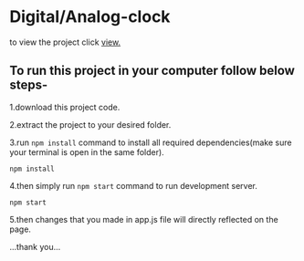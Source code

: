 # Digital/Analog-clock

to view the project click [view.](https://analog-clock-by-varun.netlify.app/)

## To run this project in your computer follow below steps-

1.download this project code.

2.extract the project to your desired folder.

3.run `npm install` command to install all required dependencies(make sure your terminal is open in the same folder).

    npm install

4.then simply run `npm start` command to run development server.

    npm start

5.then changes that you made in app.js file will directly reflected on the page.


...thank you...

